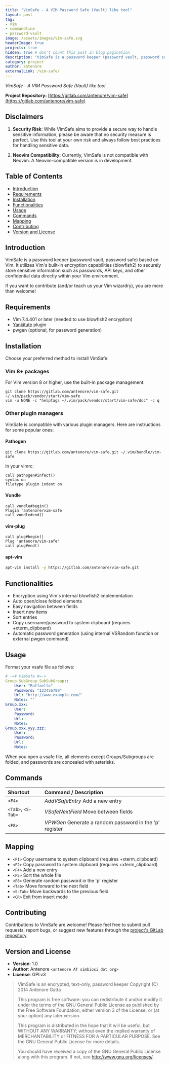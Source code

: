 ```yaml
---
title: "VimSafe - A VIM Password Safe (Vault) like tool"
layout: post
tag:
- Vim
- commandline
- password-vault
image: /assets/images/vim-safe.svg
headerImage: true
projects: true
hidden: true # don't count this post in blog pagination
description: "VimSafe is a password keeper (password vault, password safe, ...) based on Vim."
category: project
author: antenore
externalLink: /vim-safe/
---
```


*VimSafe - A VIM Password Safe (Vault) like tool*

**Project Repository:** [https://gitlab.com/antenore/vim-safe](https://gitlab.com/antenore/vim-safe)

## Disclaimers

1. **Security Risk**: While VimSafe aims to provide a secure way to handle sensitive information, please be aware that no security measure is perfect. Use this tool at your own risk and always follow best practices for handling sensitive data.

2. **Neovim Compatibility**: Currently, VimSafe is not compatible with Neovim. A Neovim-compatible version is in development.

## Table of Contents

- [Introduction](#introduction)
- [Requirements](#requirements)
- [Installation](#installation)
- [Functionalities](#functionalities)
- [Usage](#usage)
- [Commands](#commands)
- [Mapping](#mapping)
- [Contributing](#contributing)
- [Version and License](#version-and-license)

## Introduction

VimSafe is a password keeper (password vault, password safe) based on Vim. It utilizes Vim's built-in encryption capabilities (blowfish2) to securely store sensitive information such as passwords, API keys, and other confidential data directly within your Vim environment.

If you want to contribute (and/or teach us your Vim wizardry), you are more than welcome!

## Requirements

- Vim 7.4.401 or later (needed to use blowfish2 encryption)
- [Yankitute](https://github.com/someboddy/yankitute) plugin
- pwgen (optional, for password generation)

## Installation

Choose your preferred method to install VimSafe:

### Vim 8+ packages

For Vim version 8 or higher, use the built-in package management:

```shell
git clone https://gitlab.com/antenore/vim-safe.git ~/.vim/pack/vendor/start/vim-safe
vim -u NONE -c "helptags ~/.vim/pack/vendor/start/vim-safe/doc" -c q
```

### Other plugin managers

VimSafe is compatible with various plugin managers. Here are instructions for some popular ones:

#### Pathogen

```shell
git clone https://gitlab.com/antenore/vim-safe.git ~/.vim/bundle/vim-safe
```

In your vimrc:

```vim
call pathogen#infect()
syntax on
filetype plugin indent on
```

#### Vundle

```vim
call vundle#begin()
Plugin 'antenore/vim-safe'
call vundle#end()
```

#### vim-plug

```vim
call plug#begin()
Plug 'antenore/vim-safe'
call plug#end()
```

#### apt-vim

```bash
apt-vim install -y https://gitlab.com/antenore/vim-safe.git
```

## Functionalities

- Encryption using Vim's internal blowfish2 implementation
- Auto open/close folded elements
- Easy navigation between fields
- Insert new items
- Sort entries
- Copy username/password to system clipboard (requires +xterm_clipboard)
- Automatic password generation (using internal VSRandom function or external pwgen command)

## Usage

Format your vsafe file as follows:

```yml
# -=# VimSafe #=->
Group.SubGroup.SubSubGroup::
    User: "Raffaello"
    Password: "123456789"
    Url: "http://www.example.com/"
    Notes: ""
Group.xxx:
    User:
    Password:
    Url:
    Notes:
Group.xxx.yyy.zzz:
    User:
    Password:
    Url:
    Notes:
```

When you open a vsafe file, all elements except Groups/Subgroups are folded, and passwords are concealed with asterisks.

## Commands

| Shortcut           | Command / Description                                   |
| :----------------- | :------------------------------------------------------ |
| `<F4>`             | *AddVSafeEntry* Add a new entry                         |
| `<Tab>`, `<S-Tab>` | *VSafeNextField* Move between fields                    |
| `<F8>`             | *VPWGen* Generate a random password in the 'p' register |

## Mapping

- `<F1>` Copy username to system clipboard (requires +xterm_clipboard)
- `<F2>` Copy password to system clipboard (requires +xterm_clipboard)
- `<F4>` Add a new entry
- `<F5>` Sort the whole file
- `<F8>` Generate random password in the 'p' register
- `<Tab>` Move forward to the next field
- `<S-Tab>` Move backwards to the previous field
- `<CR>` Exit from insert mode

## Contributing

Contributions to VimSafe are welcome! Please feel free to submit pull requests, report bugs, or suggest new features through the [project's GitLab repository](https://gitlab.com/antenore/vim-safe).

## Version and License

- **Version**: 1.0
- **Author**: Antenore `<antenore AT simbiosi dot org>`
- **License**: GPLv3

> VimSafe is an encrypted, text-only, password keeper
> Copyright (C) 2014 Antenore Gatta
>
> This program is free software: you can redistribute it and/or modify
> it under the terms of the GNU General Public License as published by
> the Free Software Foundation, either version 3 of the License, or
> (at your option) any later version.
>
> This program is distributed in the hope that it will be useful,
> but WITHOUT ANY WARRANTY; without even the implied warranty of
> MERCHANTABILITY or FITNESS FOR A PARTICULAR PURPOSE. See the
> GNU General Public License for more details.
>
> You should have received a copy of the GNU General Public License
> along with this program. If not, see <http://www.gnu.org/licenses/>.